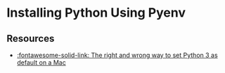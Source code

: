 # Installing Python Using Pyenv

## Resources

- [:fontawesome-solid-link: The right and wrong way to set Python 3 as default on a Mac](https://opensource.com/article/19/5/python-3-default-mac)
